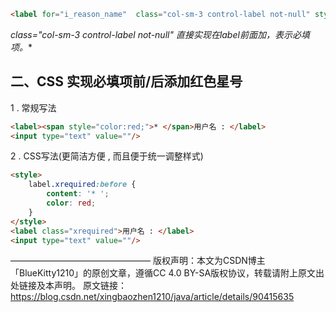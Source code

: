 ```html
<label for="i_reason_name"  class="col-sm-3 control-label not-null" style="white-space:nowrap">Reasons Name</label>
```

**class="col-sm-3 control-label not-null"  直接实现在label前面加*，表示必填项。**



## 二、CSS 实现必填项前/后添加红色星号

1 . 常规写法

```html
<label><span style="color:red;">* </span>用户名 : </label>
<input type="text" value=""/>
```

2 . CSS写法(更简洁方便 , 而且便于统一调整样式)

```html
<style>
    label.xrequired:before {
        content: '* ';
        color: red;
    }
</style>
<label class="xrequired">用户名 : </label>
<input type="text" value=""/>
```

————————————————
版权声明：本文为CSDN博主「BlueKitty1210」的原创文章，遵循CC 4.0 BY-SA版权协议，转载请附上原文出处链接及本声明。
原文链接：https://blog.csdn.net/xingbaozhen1210/java/article/details/90415635